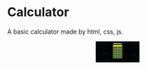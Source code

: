 # Calculator
A basic calculator made by html, css, js.
<p align="center">
  <img src="view.png" width="100">
</p>
